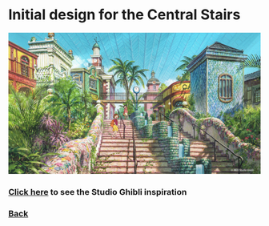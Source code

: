 # Initial design for the Central Stairs

![Stairs imagined](stairs-imagined.png)
### [Click here]() to see the Studio Ghibli inspiration

### [Back](https://github.com/mollyjones2023/ghibli-simulacrum/blob/main/2-ghibli-grand-warehouse/3-central-stairs/stairs.md)
